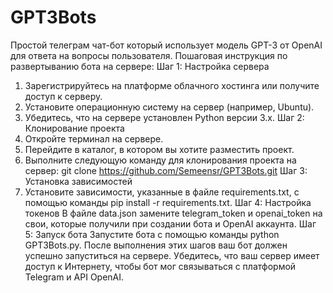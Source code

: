 # GPT3Bots
Простой телеграм чат-бот который использует модель GPT-3 от OpenAI для ответа на вопросы пользователя.
Пошаговая инструкция по развертыванию бота на сервере:
Шаг 1: Настройка сервера
1.	Зарегистрируйтесь на платформе облачного хостинга или получите доступ к серверу.
2.	Установите операционную систему на сервер (например, Ubuntu).
3.	Убедитесь, что на сервере установлен Python версии 3.x.
Шаг 2: Клонирование проекта
1.	Откройте терминал на сервере.
2.	Перейдите в каталог, в котором вы хотите разместить проект.
3.	Выполните следующую команду для клонирования проекта на сервер:
git clone https://github.com/Semeensr/GPT3Bots.git
Шаг 3: Установка зависимостей
1.	Установите зависимости, указанные в файле requirements.txt, с помощью команды pip install -r requirements.txt.
Шаг 4: Настройка токенов 
В файле data.json замените telegram_token и openai_token на свои, которые получили при создании бота и OpenAI аккаунта.
Шаг 5: Запуск бота
Запустите бота с помощью команды python GPT3Bots.py.
После выполнения этих шагов ваш бот должен успешно запуститься на сервере. Убедитесь, что ваш сервер имеет доступ к Интернету, чтобы бот мог связываться с платформой Telegram и API OpenAI.
